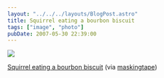 ```yaml
---
layout: "../../../layouts/BlogPost.astro"
title: Squirrel eating a bourbon biscuit
tags: ["image", "photo"]
pubDate: 2007-05-30 22:39:00
---
```


![](/images/notes/squirrel-eating-a-bourbon-biscuit.jpg)

[Squirrel eating a bourbon biscuit](https://www.flickr.com/photos/maskingtape/380941613/) (via [maskingtape](http://flickr.com/photos/maskingtape))
